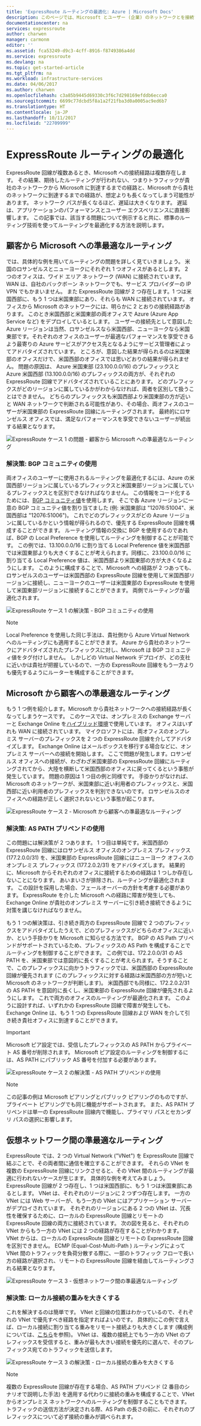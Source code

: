 ```yaml
---
title: 'ExpressRoute ルーティングの最適化: Azure | Microsoft Docs'
description: このページでは、Microsoft とユーザー (企業) のネットワークとを接続する ExpressRoute 回線がユーザー側に複数存在する場合のルーティングを最適化する方法について詳しく説明します。
documentationcenter: na
services: expressroute
author: charwen
manager: carmonm
editor: ''
ms.assetid: fca53249-d9c3-4cff-8916-f8749386a4dd
ms.service: expressroute
ms.devlang: na
ms.topic: get-started-article
ms.tgt_pltfrm: na
ms.workload: infrastructure-services
ms.date: 04/06/2017
ms.author: charwen
ms.openlocfilehash: c3a85b9445d69330c3f6c7d298169efddb6ecca0
ms.sourcegitcommit: 6699c77dcbd5f8a1a2f21fba3d0a0005ac9ed6b7
ms.translationtype: HT
ms.contentlocale: ja-JP
ms.lasthandoff: 10/11/2017
ms.locfileid: "22709999"
---
```

# <a name="optimize-expressroute-routing"></a>ExpressRoute ルーティングの最適化
ExpressRoute 回線が複数あるとき、Microsoft への接続経路は複数存在します。 その結果、期待したルーティングが行われない、つまりトラフィックが貴社のネットワークから Microsoft に到達するまでの経路と、Microsoft から貴社のネットワークに到達するまでの経路が、想定よりも長くなってしまう可能性があります。 ネットワーク パスが長くなるほど、遅延は大きくなります。 遅延は、アプリケーションのパフォーマンスとユーザー エクスペリエンスに直接影響します。 この記事では、該当する問題について例示すると共に、標準のルーティング技術を使ってルーティングを最適化する方法を説明します。

## <a name="suboptimal-routing-from-customer-to-microsoft"></a>顧客から Microsoft への準最適なルーティング
では、具体的な例を用いてルーティングの問題を詳しく見ていきましょう。 米国のロサンゼルスとニューヨークにそれぞれ 1 つオフィスがあるとします。 2 つのオフィスは、ワイド エリア ネットワーク (WAN) に接続されています。WAN は、自社のバックボーン ネットワークでも、サービス プロバイダーの IP VPN でもかまいません。 また ExpressRoute 回線が 2 つ存在します。1 つは米国西部に、もう 1 つは米国東部にあり、それらも WAN に接続されています。 オフィスから Microsoft のネットワークには、明らかに 2 とおりの接続経路があります。 このとき米国西部と米国東部の両オフィスで Azure (Azure App Service など) をデプロイしているとします。 ユーザーの接続先として意図した Azure リージョンは当然、ロサンゼルスなら米国西部、ニューヨークなら米国東部です。それぞれのオフィスのユーザーが最適なパフォーマンスを享受できるよう最寄りの Azure サービスがアクセス先となるようにサービス管理者によってアドバタイズされています。 ところが、意図した結果が得られるのは米国東部のオフィスだけで、米国西部のオフィスでは思いどおりの結果が得られません。 問題の原因は、 Azure 米国東部 (23.100.0.0/16) のプレフィックスと Azure 米国西部 (13.100.0.0/16) のプレフィックスの両方が、それぞれの ExpressRoute 回線でアドバタイズされていることにあります。 どのプレフィックスがどのリージョンに属しているかがわからなければ、両者を区別して扱うことはできません。 どちらのプレフィックスも米国西部より米国東部の方が近いと WAN ネットワークで判断される可能性があり、その場合、両オフィスのユーザーが米国東部の ExpressRoute 回線にルーティングされます。 最終的にロサンゼルス オフィスでは、満足なパフォーマンスを享受できないユーザーが続出する結果となります。

![ExpressRoute ケース 1 の問題 - 顧客から Microsoft への準最適なルーティング](./media/expressroute-optimize-routing/expressroute-case1-problem.png)

### <a name="solution-use-bgp-communities"></a>解決策: BGP コミュニティの使用
両オフィスのユーザーに使用されるルーティングを最適化するには、Azure の米国西部リージョンに属しているプレフィックスと米国東部リージョンに属しているプレフィックスとを区別できなければなりません。 この情報をコード化するためには、[BGP コミュニティ値](expressroute-routing.md)を使用します。 そこで各 Azure リージョンに一意の BGP コミュニティ値を割り当てました (例: 米国東部は "12076:51004"、米国西部は "12076:51006")。 これでどのプレフィックスがどの Azure リージョンに属しているかという情報が得られるので、優先する ExpressRoute 回線を構成することができます。 ルーティング情報の交換に BGP を使用するのであれば、BGP の Local Preference を使用してルーティングを制御することが可能です。 この例では、13.100.0.0/16 に割り当てる Local Preference 値を米国西部では米国東部よりも大きくすることが考えられます。同様に、23.100.0.0/16 に割り当てる Local Preference 値は、米国西部より米国東部の方が大きくなるようにします。 このように構成することで、Microsoft への経路が 2 つあっても、ロサンゼルスのユーザーは米国西部の ExpressRoute 回線を使用して米国西部リージョンに接続し、ニューヨークのユーザーは米国東部の ExpressRoute を使用して米国東部リージョンに接続することができます。 両側でルーティングが最適化されます。 

![ExpressRoute ケース 1 の解決策 - BGP コミュニティの使用](./media/expressroute-optimize-routing/expressroute-case1-solution.png)

> [!NOTE]
> Local Preference を使用した同じ手法は、貴社側から Azure Virtual Network へのルーティングにも適用することができます。 Azure から貴社のネットワークにアドバタイズされたプレフィックスに対し、Microsoft は BGP コミュニティ値をタグ付けしません。 しかしどの Virtual Network デプロイが、どの支社に近いかは貴社が把握しているので、一方の ExpressRoute 回線をもう一方よりも優先するようにルーターを構成することができます。
>
>

## <a name="suboptimal-routing-from-microsoft-to-customer"></a>Microsoft から顧客への準最適なルーティング
もう 1 つ例を紹介します。Microsoft から貴社ネットワークへの接続経路が長くなってしまうケースです。 このケースでは、オンプレミスの Exchange サーバーと Exchange Online を[ハイブリッド環境](https://technet.microsoft.com/library/jj200581%28v=exchg.150%29.aspx)で使用しています。 オフィスはいずれも WAN に接続されています。 マイクロソフトには、両オフィスのオンプレミス サーバーのプレフィックスを 2 つの ExpressRoute 回線を介してアドバタイズします。 Exchange Online はメールボックスを移行する場合などに、オンプレミス サーバーへの接続を開始します。 ここで問題が発生します。ロサンゼルス オフィスへの接続が、わざわざ米国東部の ExpressRoute 回線にルーティングされてから、大陸を横断して米国西部のオフィスに戻ってくるという事態が発生しています。 問題の原因は 1 つ目の例と同様です。 手掛かりがなければ、Microsoft のネットワークが、米国東部に近い利用者のプレフィックスと、米国西部に近い利用者のプレフィックスを判別できないのです。 ロサンゼルスのオフィスへの経路が正しく選択されないという事態が起こります。

![ExpressRoute ケース 2 - Microsoft から顧客への準最適なルーティング](./media/expressroute-optimize-routing/expressroute-case2-problem.png)

### <a name="solution-use-as-path-prepending"></a>解決策: AS PATH プリペンドの使用
この問題には解決策が 2 つあります。 1 つ目は単純です。米国西部の ExpressRoute 回線にはロサンゼルス オフィスのオンプレミス プレフィックス (177.2.0.0/31) を、米国東部の ExpressRoute 回線にはニューヨーク オフィスのオンプレミス プレフィックス (177.2.0.2/31) をアドバタイズします。 結果的に、Microsoft からそれぞれのオフィスに接続するための経路は 1 つしか存在しないことになります。 あいまいさが排除され、ルーティングが最適化されます。 この設計を採用した場合、フェールオーバーの方針を考慮する必要があります。 ExpressRoute を介した Microsoft への経路に障害が発生しても、Exchange Online が貴社のオンプレミス サーバーに引き続き接続できるように対策を講じなければなりません。 

もう 1 つの解決策は、引き続き両方の ExpressRoute 回線で 2 つのプレフィックスをアドバタイズしたうえで、どのプレフィックスがどちらのオフィスに近いか、という手掛かりを Microsoft に知らせる方法です。 BGP の AS Path プリペンドがサポートされているため、プレフィックスの AS Path を構成することでルーティングを制御することができます。 この例では、172.2.0.0/31 の AS PATH を、米国東部では意図的に長くすることが考えられます。そうすることで、このプレフィックスに向かうトラフィックでは、米国西部の ExpressRoute 回線が優先されます (このプレフィックスに対する経路は米国西部の方が短いと Microsoft のネットワークが判断します)。 米国西部でも同様に、172.2.0.2/31 の AS PATH を意図的に長くし、米国東部の ExpressRoute 回線が優先されるようにします。 これで両方のオフィスのルーティングが最適化されます。 このように設計すれば、いずれかの ExpressRoute 回線で障害が発生しても、Exchange Online は、もう 1 つの ExpressRoute 回線および WAN を介して引き続き貴社オフィスに到達することができます。 

> [!IMPORTANT]
> Microsoft ピア設定では、受信したプレフィックスの AS PATH からプライベート AS 番号が削除されます。 Microsoft ピア設定のルーティングを制御するには、AS PATH にパブリック AS 番号を付加する必要があります。
> 
> 

![ExpressRoute ケース 2 の解決策 - AS PATH プリペンドの使用](./media/expressroute-optimize-routing/expressroute-case2-solution.png)

> [!NOTE]
> この記事の例は Microsoft ピアリングとパブリック ピアリングのものですが、プライベート ピアリングでも同じ機能がサポートされます。 また、AS PATH プリペンドは単一の ExpressRoute 回線内で機能し、プライマリ パスとセカンダリ パスの選択に影響します。
> 
> 

## <a name="suboptimal-routing-between-virtual-networks"></a>仮想ネットワーク間の準最適なルーティング
ExpressRoute では、2 つの Virtual Network ("VNet") を ExpressRoute 回線で結ぶことで、その両者間に通信を確立することができます。 それらの VNet を複数の ExpressRoute 回線にリンクさせると、その VNet 間のルーティングが最適に行われないケースが生じます。 具体的な例を考えてみましょう。 ExpressRoute 回線が 2 つ存在し、1 つは米国西部に、もう 1 つは米国東部にあるとします。 VNet は、それぞれのリージョンに 2 つずつ存在します。 一方の VNet には Web サーバーが、もう一方の VNet にはアプリケーション サーバーがデプロイされています。 それぞれのリージョンにある 2 つの VNet は、冗長性を確保するために、ローカルの ExpressRoute 回線とリモートの ExpressRoute 回線の両方に接続されています。 次の図を見ると、それぞれの VNet からもう一方の VNet には 2 つの経路が存在することがわかります。 VNet からは、ローカルの ExpressRoute 回線とリモートの ExpressRoute 回線を区別できません。 ECMP (Equal-Cost-Multi-Path ) ルーティングによって VNet 間のトラフィックを負荷分散する際に、一部のトラフィック フローで長い方の経路が選択され、リモートの ExpressRoute 回線を経由してルーティングされる結果となります。

![ExpressRoute ケース 3 - 仮想ネットワーク間の準最適なルーティング](./media/expressroute-optimize-routing/expressroute-case3-problem.png)

### <a name="solution-assign-a-high-weight-to-local-connection"></a>解決策: ローカル接続の重みを大きくする
これを解決するのは簡単です。 VNet と回線の位置はわかっているので、それぞれの VNet で優先すべき経路を指定すればよいのです。 具体的にこの例で言えば、ローカル接続に割り当てる重みをリモート接続よりも大きくします (構成例については、[こちら](expressroute-howto-linkvnet-arm.md#modify-a-virtual-network-connection)を参照)。 VNet は、複数の接続上でもう一方の VNet のプレフィックスを受信すると、重みが最も大きい接続を優先的に選んで、そのプレフィックス宛てのトラフィックを送信します。

![ExpressRoute ケース 3 の解決策 - ローカル接続の重みを大きくする](./media/expressroute-optimize-routing/expressroute-case3-solution.png)

> [!NOTE]
> 複数の ExpressRoute 回線が存在する場合、AS PATH プリペンド (2 番目のシナリオで説明した手法) を適用する代わりに接続の重みを構成することで、VNet からオンプレミス ネットワークへのルーティングを制御することもできます。 トラフィックの送信方法が決定される際、AS Path の長さの前に、それぞれのプレフィックスについて必ず接続の重みが調べられます。
>
>
